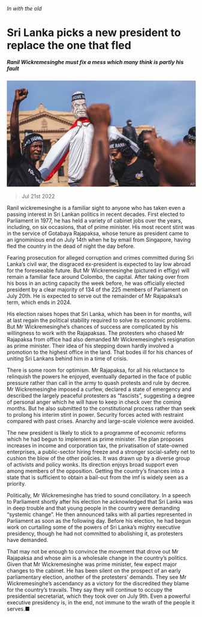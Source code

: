 ###### In with the old

# Sri Lanka picks a new president to replace the one that fled 

##### Ranil Wickremesinghe must fix a mess which many think is partly his fault 

![image](images/20220723_ASP003.jpg) 

> Jul 21st 2022 

Ranil wickremesinghe is a familiar sight to anyone who has taken even a passing interest in Sri Lankan politics in recent decades. First elected to Parliament in 1977, he has held a variety of cabinet jobs over the years, including, on six occasions, that of prime minister. His most recent stint was in the service of Gotabaya Rajapaksa, whose tenure as president came to an ignominious end on July 14th when he  by email from Singapore, having fled the country in the dead of night the day before. 

Fearing prosecution for alleged corruption and crimes committed during Sri Lanka’s civil war, the disgraced ex-president is expected to lay low abroad for the foreseeable future. But Mr Wickremesinghe (pictured in effigy) will remain a familiar face around Colombo, the capital. After taking over from his boss in an acting capacity the week before, he was officially elected president by a clear majority of 134 of the 225 members of Parliament on July 20th. He is expected to serve out the remainder of Mr Rajapaksa’s term, which ends in 2024.

His election raises hopes that Sri Lanka, which has been in  for months, will at last regain the political stability required to solve its economic problems. But Mr Wickremesinghe’s chances of success are complicated by his willingness to work with the Rajapaksas. The protesters who chased Mr Rajapaksa from office had also demanded Mr Wickremesinghe’s resignation as prime minister. Their idea of his stepping down hardly involved a promotion to the highest office in the land. That bodes ill for his chances of uniting Sri Lankans behind him in a time of crisis. 

There is some room for optimism. Mr Rajapaksa, for all his reluctance to relinquish the powers he enjoyed, eventually departed in the face of public pressure rather than call in the army to quash protests and rule by decree. Mr Wickremesinghe imposed a curfew, declared a state of emergency and described the largely peaceful protesters as “fascists”, suggesting a degree of personal anger which he will have to keep in check over the coming months. But he also submitted to the constitutional process rather than seek to prolong his interim stint in power. Security forces acted with restraint compared with past crises. Anarchy and large-scale violence were avoided. 

The new president is likely to stick to a programme of economic reforms which he had begun to implement as prime minister. The plan proposes increases in income and corporation tax, the privatisation of state-owned enterprises, a public-sector hiring freeze and a stronger social-safety net to cushion the blow of the other policies. It was drawn up by a diverse group of activists and policy wonks. Its direction enjoys broad support even among members of the opposition. Getting the country’s finances into a state that is sufficient to obtain a bail-out from the imf is widely seen as a priority. 

Politically, Mr Wickremesinghe has tried to sound conciliatory. In a speech to Parliament shortly after his election he acknowledged that Sri Lanka was in deep trouble and that young people in the country were demanding “systemic change”. He then announced talks with all parties represented in Parliament as soon as the following day. Before his election, he had begun work on curtailing some of the powers of Sri Lanka’s mighty executive presidency, though he had not committed to abolishing it, as protesters have demanded.

That may not be enough to convince the movement that drove out Mr Rajapaksa and whose aim is a wholesale change in the country’s politics. Given that Mr Wickremesinghe was prime minister, few expect major changes to the cabinet. He has been silent on the prospect of an early parliamentary election, another of the protesters’ demands. They see Mr Wickremesinghe’s ascendancy as a victory for the discredited  they blame for the country’s travails. They say they will continue to occupy the presidential secretariat, which they took over on July 9th. Even a powerful executive presidency is, in the end, not immune to the wrath of the people it serves.■

